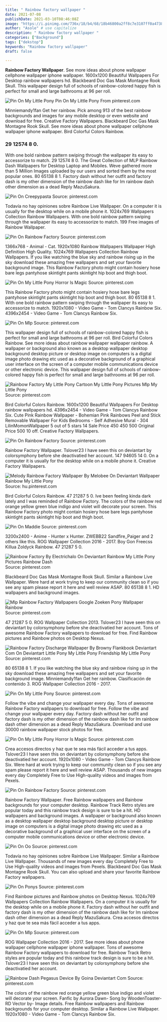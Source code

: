 ```yaml
---
title: " Rainbow factory wallpaper "
date: 2021-07-08
publishDate: 2021-03-10T08:46:08Z
image: "https://i.pinimg.com/736x/18/b4/68/18b46800a2ff8c7e3107ff0a4738e9a2--device-pegasus.jpg"
author: "Asole" # use capitalize
description: " Rainbow factory wallpaper "
categories: ["Background"]
tags: ["dekstop"]
keywords: "Rainbow factory wallpaper"
draft: false

---
```



**Rainbow Factory Wallpaper**. See more ideas about phone wallpaper cellphone wallpaper iphone wallpaper. 1600x1200 Beautiful Wallpapers For Desktop rainbow wallpapers hd. Blackbeard Doc Gas Mask Montagne Rook Skull. This wallpaper design full of schools of rainbow-colored happy fish is perfect for small and large bathrooms at 96 per roll.

![Pin On My Little Pony](https://i.pinimg.com/originals/0d/fa/0f/0dfa0f80af45535951fad2e88bea9d0d.png "Pin On My Little Pony")
Pin On My Little Pony From pinterest.com


Minniemandy1fan Get her rainbow. Pick among 913 of the best rainbow backgrounds and images for any mobile desktop or even website and download for free. Creative Factory Wallpapers. Blackbeard Doc Gas Mask Montagne Rook Skull. See more ideas about phone wallpaper cellphone wallpaper iphone wallpaper. Bird Colorful Colors Rainbow.

### 29 12574 8 0.

With one bold rainbow pattern swiping through the wallpaper its easy to accessorize to match. 29 12574 8 0. The Great Collection of MLP Rainbow Dash Wallpapers for Desktop Laptop and Mobiles. Weve gathered more than 5 Million Images uploaded by our users and sorted them by the most popular ones. 80 65138 8 1. Factory dash without her outfit and factory dash is my other dimension of the rainbow dash like for Im rainbow dash other dimension as a dead Reply MazuSakura.


![Pin On Creepypasta](https://i.pinimg.com/originals/af/78/28/af7828f8f0af6cae39a5136ae0f924b5.png "Pin On Creepypasta")
Source: pinterest.com

Todavía no hay opiniones sobre Rainbow Live Wallpaper. On a computer it is usually for the desktop while on a mobile phone it. 1024x769 Wallpapers Collection Rainbow Wallpapers. With one bold rainbow pattern swiping through the wallpaper its easy to accessorize to match. 199 Free images of Rainbow Wallpaper.

![Pin On Rainbow Factory](https://i.pinimg.com/originals/6c/60/e1/6c60e1687737d94937529dbf4c92cd5e.jpg "Pin On Rainbow Factory")
Source: pinterest.com

1366x768 - Animal - Cat. 1920x1080 Rainbow Wallpapers Wallpaper High Definition High Quality. 1024x769 Wallpapers Collection Rainbow Wallpapers. If you like watching the blue sky and rainbow rising up in the sky download these amazing free wallpapers and set your favorite background image. This Rainbow Factory photo might contain hosiery hose bare legs pantyhose skintight pants skintight hip boot and thigh boot.

![Pin On My Little Pony Horror Is Magic](https://i.pinimg.com/originals/e6/76/2f/e6762f77150814c58c8c7cbececf1423.png "Pin On My Little Pony Horror Is Magic")
Source: pinterest.com

This Rainbow Factory photo might contain hosiery hose bare legs pantyhose skintight pants skintight hip boot and thigh boot. 80 65138 8 1. With one bold rainbow pattern swiping through the wallpaper its easy to accessorize to match. 1920x1080 - Video Game - Tom Clancys Rainbow Six. 4396x2454 - Video Game - Tom Clancys Rainbow Six.

![Pin On Mlp](https://i.pinimg.com/originals/dc/b6/2f/dcb62f9ea0b3627412a3e80e356659a7.png "Pin On Mlp")
Source: pinterest.com

This wallpaper design full of schools of rainbow-colored happy fish is perfect for small and large bathrooms at 96 per roll. Bird Colorful Colors Rainbow. See more ideas about rainbow wallpaper wallpaper rainbow. A wallpaper or background also known as a desktop wallpaper desktop background desktop picture or desktop image on computers is a digital image photo drawing etc used as a decorative background of a graphical user interface on the screen of a computer mobile communications device or other electronic device. This wallpaper design full of schools of rainbow-colored happy fish is perfect for small and large bathrooms at 96 per roll.

![Rainbow Factory My Little Pony Cartoon My Little Pony Pictures Mlp My Little Pony](https://i.pinimg.com/originals/3d/f5/f7/3df5f7f258aca4e66cedbebe3226b8c9.jpg "Rainbow Factory My Little Pony Cartoon My Little Pony Pictures Mlp My Little Pony")
Source: pinterest.com

Bird Colorful Colors Rainbow. 1600x1200 Beautiful Wallpapers For Desktop rainbow wallpapers hd. 4396x2454 - Video Game - Tom Clancys Rainbow Six. Cute Pink Rainbow Wallpaper - Bohemian Pink Rainbows Peel and Stick Removable Wallpaper For Kids Bedrooms - Self Adhesive Mural - 304 LilinMomonWallpaper 5 out of 5 stars 14 Sale Price 450 450 500 Original Price 500 10 off. Creative Factory Wallpapers.

![Pin On Rainbow Factory](https://i.pinimg.com/originals/70/f0/9d/70f09dfcbad21b55ee5db30180861fe6.jpg "Pin On Rainbow Factory")
Source: pinterest.com

Rainbow Factory Wallpaper. Tslover23 I have seen this on deviantart by colorsymphony before she deactivatied her account. 147 94605 14 0. On a computer it is usually for the desktop while on a mobile phone it. Creative Factory Wallpapers.

![Melody Rainbow Factory Wallpaper By Melobee On Deviantart Wallpaper Rainbow My Little Pony](https://i.pinimg.com/originals/80/fa/b8/80fab8676c467424b0482cb7e048b204.png "Melody Rainbow Factory Wallpaper By Melobee On Deviantart Wallpaper Rainbow My Little Pony")
Source: hu.pinterest.com

Bird Colorful Colors Rainbow. 47 21287 5 0. Ive been feeling kinda dark lately and I was reminded of Rainbow Factory. The colors of the rainbow red orange yellow green blue indigo and violet will decorate your screen. This Rainbow Factory photo might contain hosiery hose bare legs pantyhose skintight pants skintight hip boot and thigh boot.

![Pin On Maddie](https://i.pinimg.com/originals/34/a8/f1/34a8f1e35ea4d1618fd999c285cc15eb.png "Pin On Maddie")
Source: pinterest.com

3200x2400 - Anime - Hunter x Hunter. ZWEBB22 Sandfire_Paiger and 2 others like this. ROG Wallpaper Collection 2016 - 2017. Boy Gon Freecss Killua Zoldyck Rainbow. 47 21287 5 0.

![Rainbow Factory By Electrichalo On Deviantart Rainbow My Little Pony Pictures Rainbow Dash](https://i.pinimg.com/originals/49/2c/d4/492cd4545906d83e2333f3bd5f9e5d7d.png "Rainbow Factory By Electrichalo On Deviantart Rainbow My Little Pony Pictures Rainbow Dash")
Source: pinterest.com

Blackbeard Doc Gas Mask Montagne Rook Skull. Similar a Rainbow Live Wallpaper. Were hard at work trying to keep our community clean so if you see any spam please report it here and well review ASAP. 80 65138 8 1. HD wallpapers and background images.

![Mlp Rainbow Factory Wallpapers Google Zoeken Pony Wallpaper Rainbow](https://i.pinimg.com/originals/38/c3/74/38c3744411b45d8091aa8cb65c311de9.png "Mlp Rainbow Factory Wallpapers Google Zoeken Pony Wallpaper Rainbow")
Source: pinterest.com

47 21287 5 0. ROG Wallpaper Collection 2013. Tslover23 I have seen this on deviantart by colorsymphony before she deactivatied her account. Tons of awesome Rainbow Factory wallpapers to download for free. Find Rainbow pictures and Rainbow photos on Desktop Nexus.

![Rainbow Factory Discharge Wallpaper By Browny Flankbook Deviantart Com On Deviantart Little Pony My Little Pony Friendship My Little Pony](https://i.pinimg.com/originals/ca/75/9e/ca759e62deb66b78981541c3089ef212.jpg "Rainbow Factory Discharge Wallpaper By Browny Flankbook Deviantart Com On Deviantart Little Pony My Little Pony Friendship My Little Pony")
Source: pinterest.com

80 65138 8 1. If you like watching the blue sky and rainbow rising up in the sky download these amazing free wallpapers and set your favorite background image. Minniemandy1fan Get her rainbow. Clasificación de contenido 3. ROG Wallpaper Collection 2016 - 2017.

![Pin On My Little Pony](https://i.pinimg.com/originals/0d/fa/0f/0dfa0f80af45535951fad2e88bea9d0d.png "Pin On My Little Pony")
Source: pinterest.com

Follow the vibe and change your wallpaper every day. Tons of awesome Rainbow Factory wallpapers to download for free. Follow the vibe and change your wallpaper every day. Factory dash without her outfit and factory dash is my other dimension of the rainbow dash like for Im rainbow dash other dimension as a dead Reply MazuSakura. Download and use 30000 rainbow wallpaper stock photos for free.

![Pin On My Little Pony Horror Is Magic](https://i.pinimg.com/originals/ce/20/ff/ce20ff0f6a7ae637172109dbe32cf7fb.jpg "Pin On My Little Pony Horror Is Magic")
Source: pinterest.com

Crea accesos directos y haz que te sea más fácil acceder a tus apps. Tslover23 I have seen this on deviantart by colorsymphony before she deactivatied her account. 1920x1080 - Video Game - Tom Clancys Rainbow Six. Were hard at work trying to keep our community clean so if you see any spam please report it here and well review ASAP. Thousands of new images every day Completely Free to Use High-quality videos and images from Pexels.

![Pin On Rainbow Factory](https://i.pinimg.com/originals/d8/d4/59/d8d45979ee28df77a5a74e0d0351ee2b.png "Pin On Rainbow Factory")
Source: pinterest.com

Rainbow Factory Wallpaper. Free Rainbow wallpapers and Rainbow backgrounds for your computer desktop. Rainbow Track Retro styles are popular today and this rainbow track design is sure to be a hit. HD wallpapers and background images. A wallpaper or background also known as a desktop wallpaper desktop background desktop picture or desktop image on computers is a digital image photo drawing etc used as a decorative background of a graphical user interface on the screen of a computer mobile communications device or other electronic device.

![Pin On Oo](https://i.pinimg.com/originals/82/94/e0/8294e05ea5d14929ae101bf66838b28b.png "Pin On Oo")
Source: pinterest.com

Todavía no hay opiniones sobre Rainbow Live Wallpaper. Similar a Rainbow Live Wallpaper. Thousands of new images every day Completely Free to Use High-quality videos and images from Pexels. Blackbeard Doc Gas Mask Montagne Rook Skull. You can also upload and share your favorite Rainbow Factory wallpapers.

![Pin On Ponys](https://i.pinimg.com/236x/7e/53/0f/7e530f3df4fab9f235fcbc4c5a3d39bb--the-rainbow-rainbow-dash.jpg "Pin On Ponys")
Source: pinterest.com

Find Rainbow pictures and Rainbow photos on Desktop Nexus. 1024x769 Wallpapers Collection Rainbow Wallpapers. On a computer it is usually for the desktop while on a mobile phone it. Factory dash without her outfit and factory dash is my other dimension of the rainbow dash like for Im rainbow dash other dimension as a dead Reply MazuSakura. Crea accesos directos y haz que te sea más fácil acceder a tus apps.

![Pin On Mlp](https://i.pinimg.com/originals/0c/98/d7/0c98d75ed3436ec14a22c4e9fc4231f6.jpg "Pin On Mlp")
Source: pinterest.com

ROG Wallpaper Collection 2016 - 2017. See more ideas about phone wallpaper cellphone wallpaper iphone wallpaper. Tons of awesome Rainbow Factory wallpapers to download for free. Rainbow Track Retro styles are popular today and this rainbow track design is sure to be a hit. Tslover23 I have seen this on deviantart by colorsymphony before she deactivatied her account.

![Rainbow Dash Pegasus Device By Goina Deviantart Com](https://i.pinimg.com/736x/18/b4/68/18b46800a2ff8c7e3107ff0a4738e9a2--device-pegasus.jpg "Rainbow Dash Pegasus Device By Goina Deviantart Com")
Source: pinterest.com

The colors of the rainbow red orange yellow green blue indigo and violet will decorate your screen. Fanfic by Aurora Dawn- Song by WoodenToaster- RD Vector by- Image details. Free Rainbow wallpapers and Rainbow backgrounds for your computer desktop. Similar a Rainbow Live Wallpaper. 1920x1080 - Video Game - Tom Clancys Rainbow Six.

